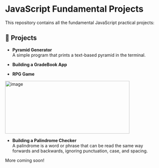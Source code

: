# JavaScript Fundamental Projects

This repository contains all the fundamental  JavaScript practical projects:

## 🧱 Projects

- **Pyramid Generator**  
  A simple program that prints a text-based pyramid in the terminal.

- **Building a GradeBook App**  
  
- **RPG Game**  
<img width="405" height="172" alt="image" src="https://github.com/user-attachments/assets/ca917b89-f506-457b-b651-166c4b1bef3c"/>

- **Building a Palindrome Checker**  
A palindrome is a word or phrase that can be read the same way forwards and backwards, ignoring punctuation, case, and spacing.

More coming soon!
